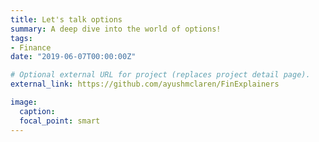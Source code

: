 ```yaml
---
title: Let's talk options
summary: A deep dive into the world of options!
tags:
- Finance
date: "2019-06-07T00:00:00Z"

# Optional external URL for project (replaces project detail page).
external_link: https://github.com/ayushmclaren/FinExplainers

image:
  caption: 
  focal_point: smart
---
```

